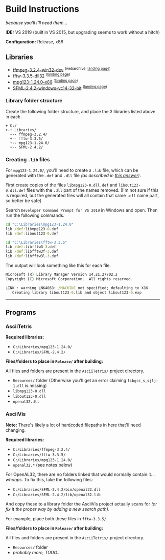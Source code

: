# Build Instructions
*because ~~you'll~~ I'll need them...*

**IDE:** VS 2019 (built in VS 2015, but upgrading seems to work without a hitch)

**Configuration:** Release, x86

## Libraries

* [ffmpeg-3.2.4-win32-dev](https://web.archive.org/web/20170419055315/https://ffmpeg.zeranoe.com/builds/win32/dev/ffmpeg-3.2.4-win32-dev.zip) <sup>(webarchive, [landing page](https://web.archive.org/web/20170419055315/https://ffmpeg.zeranoe.com/builds/win32/dev/))</sup>
* [fftw-3.3.5-dll32](ftp://ftp.fftw.org/pub/fftw/fftw-3.3.5-dll32.zip) <sup>([landing page](http://fftw.org/install/windows.html))</sup>
* [mpg123-1.24.0-x86](https://www.mpg123.de/download/win32/1.24.0/mpg123-1.24.0-x86.zip) <sup>([landing page](https://www.mpg123.de/download/win32/1.24.0/))</sup>
* [SFML-2.4.2-windows-vc14-32-bit](https://www.sfml-dev.org/files/SFML-2.4.2-windows-vc14-32-bit.zip) <sup>([landing page](https://www.sfml-dev.org/download/sfml/2.4.2/))</sup>

### Library folder structure

Create the following folder structure, and place the 3 libraries listed above in each.

```
+ C:/
+-+ Libraries/
  +-- ffmpeg-3.2.4/
  +-- fftw-3.3.5/
  +-- mpg123-1.24.0/
  +-- SFML-2.4.2/
```

### Creating `.lib` files

For `mpg123-1.24.0/`, you'll need to create a `.lib` file, which can be generated with the `.def` and `.dll` file *(as described in [this answer](https://stackoverflow.com/a/15226566/7517185))*.

First create copies of the files `libmpg123-0.dll.def` and `libout123-0.dll.def` files with the `.dll` part of the names removed. (I'm not sure if this is required, but the generated files will all contain that same `.dll` name part, so better be safe)

Search `Developer Command Prompt for VS 2019` in Windows and open. Then run the following commands.

```bat
cd "C:\Libraries\mpg123-1.24.0"
lib /def:libmpg123-0.def
lib /def:libout123-0.def

cd "C:\Libraries\fftw-3.3.5"
lib /def:libfftw3-3.def
lib /def:libfftw3f-3.def
lib /def:libfftw3l-3.def
```

The output will look something like this for each file.
```bat
Microsoft (R) Library Manager Version 14.21.27702.2
Copyright (C) Microsoft Corporation.  All rights reserved.

LINK : warning LNK4068: /MACHINE not specified; defaulting to X86
   Creating library libout123-0.lib and object libout123-0.exp
```

***

## Programs

### AsciiTetris

**Required libraries:**

* `C:/Libraries/mpg123-1.24.0/`
* `C:/Libraries/SFML-2.4.2/`


**Files/folders to place in `Release/` after building:**

All files and folders are present in the `AsciiTetris/` project directory.

* `Resources/` folder (Otherwise you'll get an error claiming `libgcc_s_sjlj-1.dll` is missing)
* `libmpg123-0.dll`
* `libout123-0.dll`
* `openal32.dll`



### AsciiVis

**Note:** There's likely a lot of hardcoded filepaths in here that'll need changing.

**Required libraries:**
* `C:/Libraries/ffmpeg-3.2.4/`
* `C:/Libraries/fftw-3.3.5/`
* `C:/Libraries/mpg123-1.24.0/`
* `openal32.*` (see notes below)

For OpenAL32, there are no folders linked that would normally contain it... *whoops*. To fix this, take the following files:

* `C:/Libraries/SFML-2.4.2/bin/openal32.dll`
* `C:/Libraries/SFML-2.4.2/lib/openal32.lib`

And copy these to a library folder the AsciiVis project actually scans for *(or fix it the proper way by adding a new search path)*.

For example, place both these files in `fftw-3.3.5/`.


**Files/folders to place in `Release/` after building:**

All files and folders are present in the `AsciiTetris/` project directory.

* `Resources/` folder
* *probably more, TODO...*
